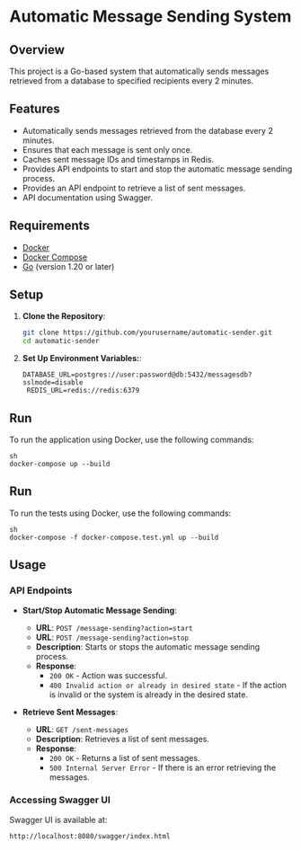 # Automatic Message Sending System

## Overview
This project is a Go-based system that automatically sends messages retrieved from a database to specified recipients every 2 minutes.

## Features

- Automatically sends messages retrieved from the database every 2 minutes.
- Ensures that each message is sent only once.
- Caches sent message IDs and timestamps in Redis.
- Provides API endpoints to start and stop the automatic message sending process.
- Provides an API endpoint to retrieve a list of sent messages.
- API documentation using Swagger.


## Requirements

- [Docker](https://www.docker.com/)
- [Docker Compose](https://docs.docker.com/compose/)
- [Go](https://golang.org/dl/) (version 1.20 or later)

## Setup
1. **Clone the Repository**:
   ```sh
   git clone https://github.com/yourusername/automatic-sender.git
   cd automatic-sender
   ```

2. **Set Up Environment Variables:**:
   ```
   DATABASE_URL=postgres://user:password@db:5432/messagesdb?sslmode=disable
    REDIS_URL=redis://redis:6379
    ```
   
## Run
To run the application using Docker, use the following commands:

    sh
    docker-compose up --build

## Run
To run the tests using Docker, use the following commands:
    
    sh
    docker-compose -f docker-compose.test.yml up --build


## Usage

### API Endpoints

- **Start/Stop Automatic Message Sending**:
  - **URL**: `POST /message-sending?action=start`
  - **URL**: `POST /message-sending?action=stop`
  - **Description**: Starts or stops the automatic message sending process.
  - **Response**: 
    - `200 OK` - Action was successful.
    - `400 Invalid action or already in desired state` - If the action is invalid or the system is already in the desired state.

- **Retrieve Sent Messages**:
  - **URL**: `GET /sent-messages`
  - **Description**: Retrieves a list of sent messages.
  - **Response**: 
    - `200 OK` - Returns a list of sent messages.
    - `500 Internal Server Error` - If there is an error retrieving the messages.

### Accessing Swagger UI

Swagger UI is available at:
```
http://localhost:8080/swagger/index.html
